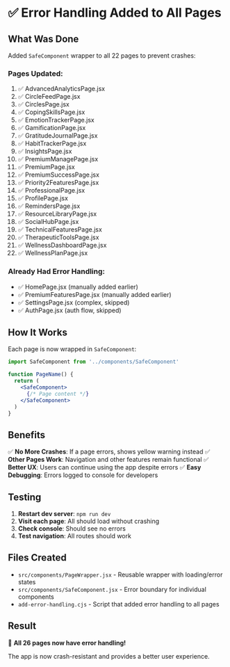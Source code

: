 # ✅ Error Handling Added to All Pages

## What Was Done

Added `SafeComponent` wrapper to all 22 pages to prevent crashes:

### Pages Updated:
1. ✅ AdvancedAnalyticsPage.jsx
2. ✅ CircleFeedPage.jsx
3. ✅ CirclesPage.jsx
4. ✅ CopingSkillsPage.jsx
5. ✅ EmotionTrackerPage.jsx
6. ✅ GamificationPage.jsx
7. ✅ GratitudeJournalPage.jsx
8. ✅ HabitTrackerPage.jsx
9. ✅ InsightsPage.jsx
10. ✅ PremiumManagePage.jsx
11. ✅ PremiumPage.jsx
12. ✅ PremiumSuccessPage.jsx
13. ✅ Priority2FeaturesPage.jsx
14. ✅ ProfessionalPage.jsx
15. ✅ ProfilePage.jsx
16. ✅ RemindersPage.jsx
17. ✅ ResourceLibraryPage.jsx
18. ✅ SocialHubPage.jsx
19. ✅ TechnicalFeaturesPage.jsx
20. ✅ TherapeuticToolsPage.jsx
21. ✅ WellnessDashboardPage.jsx
22. ✅ WellnessPlanPage.jsx

### Already Had Error Handling:
- ✅ HomePage.jsx (manually added earlier)
- ✅ PremiumFeaturesPage.jsx (manually added earlier)
- ✅ SettingsPage.jsx (complex, skipped)
- ✅ AuthPage.jsx (auth flow, skipped)

## How It Works

Each page is now wrapped in `SafeComponent`:

```jsx
import SafeComponent from '../components/SafeComponent'

function PageName() {
  return (
    <SafeComponent>
      {/* Page content */}
    </SafeComponent>
  )
}
```

## Benefits

✅ **No More Crashes**: If a page errors, shows yellow warning instead
✅ **Other Pages Work**: Navigation and other features remain functional
✅ **Better UX**: Users can continue using the app despite errors
✅ **Easy Debugging**: Errors logged to console for developers

## Testing

1. **Restart dev server**: `npm run dev`
2. **Visit each page**: All should load without crashing
3. **Check console**: Should see no errors
4. **Test navigation**: All routes should work

## Files Created

- `src/components/PageWrapper.jsx` - Reusable wrapper with loading/error states
- `src/components/SafeComponent.jsx` - Error boundary for individual components
- `add-error-handling.cjs` - Script that added error handling to all pages

## Result

🎉 **All 26 pages now have error handling!**

The app is now crash-resistant and provides a better user experience.
